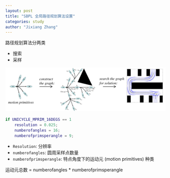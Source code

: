 ```yaml
---
layout: post
title: "SBPL 全局路径规划算法设置"
categories: study
author: "Jixiang Zhang"
---
```


路径规划算法分两类

- 搜索
- 采样

![](/images/PathGen.jpg)

```matlab
if UNICYCLE_MPRIM_16DEGS == 1
    resolution = 0.025;
    numberofangles = 16;
    numberofprimsperangle = 9;
```

- `Resolution`: 分辨率
- `numberofangles`: 圆周采样点数量
- `numberofprimsperangle`: 特点角度下的运动元 (motion primitives) 种类

运动元总数 = numberofangles * numberofprimsperangle